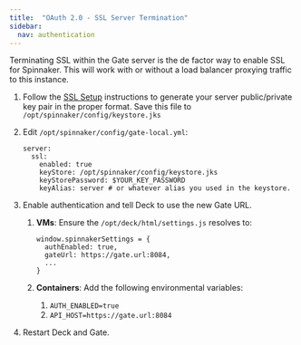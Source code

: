 ```yaml
---
title:  "OAuth 2.0 - SSL Server Termination"
sidebar:
  nav: authentication
---
```



Terminating SSL within the Gate server is the de factor way to enable SSL for Spinnaker. This will work with or without a load balancer proxying traffic to this instance.

1. Follow the [SSL Setup]() instructions to generate your server public/private key pair in the proper format. Save this file to `/opt/spinnaker/config/keystore.jks`

1. Edit `/opt/spinnaker/config/gate-local.yml`:
    ```
    server:
      ssl:
        enabled: true
        keyStore: /opt/spinnaker/config/keystore.jks
        keyStorePassword: $YOUR_KEY_PASSWORD
        keyAlias: server # or whatever alias you used in the keystore.
    ```

1. Enable authentication and tell Deck to use the new Gate URL.

    1. **VMs**: Ensure the `/opt/deck/html/settings.js` resolves to:
        ```
        window.spinnakerSettings = {
          authEnabled: true,
          gateUrl: https://gate.url:8084,
          ...
        }
        ```
    1. **Containers**: Add the following environmental variables:

        1. `AUTH_ENABLED=true`
        1. `API_HOST=https://gate.url:8084`

1. Restart Deck and Gate.
